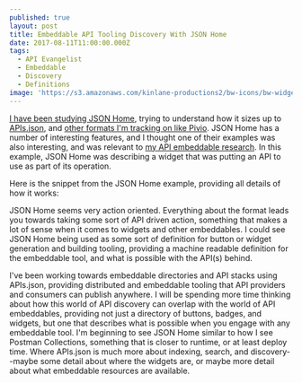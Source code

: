 ```yaml
---
published: true
layout: post
title: Embeddable API Tooling Discovery With JSON Home
date: 2017-08-11T11:00:00.000Z
tags:
  - API Evangelist
  - Embeddable
  - Discovery
  - Definitions
image: 'https://s3.amazonaws.com/kinlane-productions2/bw-icons/bw-widgets.png'
---
```

[I have been studying JSON Home](http://apievangelist.com/2017/08/03/api-discovery-using-json-home/), trying to understand how it sizes up to [APIs.json](http://apisjson.org), and [other formats I'm tracking on like Pivio](http://apievangelist.com/2017/08/03/microservice-discovery-using-pivio/). JSON Home has a number of interesting features, and I thought one of their examples was also interesting, and was relevant to [my API embeddable research](http://embeddable.apievangelist.com/). In this example, JSON Home was describing a widget that was putting an API to use as part of its operation.

Here is the snippet from the JSON Home example, providing all details of how it works:

<script src="https://gist.github.com/kinlane/40fabbb3133ddd1c65249dfdc87999cd.js"></script>

JSON Home seems very action oriented. Everything about the format leads you towards taking some sort of API driven action, something that makes a lot of sense when it comes to widgets and other embeddables. I could see JSON Home being used as some sort of definition for button or widget generation and building tooling, providing a machine readable definition for the embeddable tool, and what is possible with the API(s) behind.

I've been working towards embeddable directories and API stacks using APIs.json, providing distributed and embeddable tooling that API providers and consumers can publish anywhere. I will be spending more time thinking about how this world of API discovery can overlap with the world of API embeddables, providing not just a directory of buttons, badges, and widgets, but one that describes what is possible when you engage with any embeddable tool. I'm beginning to see JSON Home similar to how I see Postman Collections, something that is closer to runtime, or at least deploy time. Where APIs.json is much more about indexing, search, and discovery--maybe some detail about where the widgets are, or maybe more detail about what embeddable resources are available.
